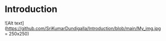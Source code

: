 # Introduction

![Alt text](https://github.com/SriKumarDundigalla/Introduction/blob/main/My_img.jpg = 250x250)
